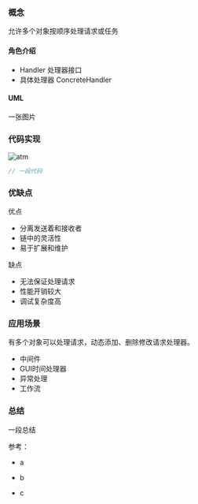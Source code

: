 ### 概念

允许多个对象按顺序处理请求或任务

#### 角色介绍

- Handler 处理器接口
- 具体处理器 ConcreteHandler

#### UML

一张图片

### 代码实现
![atm](https://sourcemaking.com/files/sm/images/patterns/Chain_of_responsibility_example.png)
```kt
// 一段代码
```

### 优缺点

优点
- 分离发送着和接收者
- 链中的灵活性
- 易于扩展和维护

缺点
- 无法保证处理请求
- 性能开销较大
- 调试复杂度高

### 应用场景

有多个对象可以处理请求，动态添加、删除修改请求处理器。
- 中间件
- GUI时间处理器
- 异常处理
- 工作流

### 总结

一段总结

参考：

- a

- b

- c
